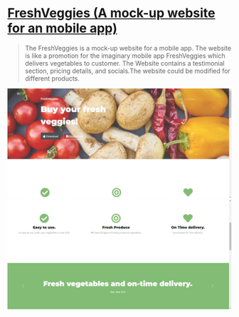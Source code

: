 # [FreshVeggies (A mock-up website for an mobile app)]()

> The FreshVeggies is a mock-up website for a mobile app. The website is like a promotion for the imaginary mobile app FreshVeggies which delivers vegetables to customer.
> The Website contains a testimonial section, pricing details, and socials.The website could be modified for different products.

![Preview](FreshVeggies(website).jpeg)
![Preview](FreshVeggies(testimonial).jpeg)
